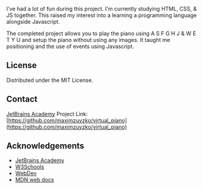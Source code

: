 I've had a lot of fun during this project. I'm currently studying HTML, CSS, & JS together. This raised my interest into a learning a programming language alongside Javascript.

The completed project allows you to play the piano using A S F G H J & W E T Y U and setup the piano without using any images. It taught me positioning and the use of events using Javascript.


<!-- LICENSE -->
## License
Distributed under the MIT License.
<!-- CONTACT -->
## Contact
 [JetBrains Academy](https://hyperskill.org/profile/80511110)
Project Link: [https://github.com/maximzuyzko/virtual_piano](https://github.com/maximzuyzko/virtual_piano)
    
<!-- ACKNOWLEDGEMENTS -->
## Acknowledgements
* [JetBrains Academy](https://hyperskill.org/)
* [W3Schools](https://www.w3schools.com/)
* [WebDev](https://web.dev/)
* [MDN web docs](https://developer.mozilla.org/)

